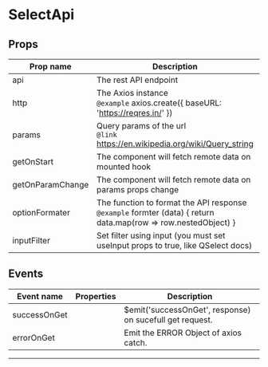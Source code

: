 # SelectApi

## Props

| Prop name        | Description                                                                                                        | Type    | Values | Default |
| ---------------- | ------------------------------------------------------------------------------------------------------------------ | ------- | ------ | ------- |
| api              | The rest API endpoint                                                                                              | string  | -      |         |
| http             | The Axios instance<br/>`@example` axios.create({ baseURL: 'https://reqres.in/' })                                  | func    | -      |         |
| params           | Query params of the url<br/>`@link` https://en.wikipedia.org/wiki/Query_string                                     | string  | -      | ''      |
| getOnStart       | The component will fetch remote data on mounted hook                                                               | boolean | -      | true    |
| getOnParamChange | The component will fetch remote data on params props change                                                        | boolean | -      | false   |
| optionFormater   | The function to format the API response<br/>`@example` formter (data) { return data.map(row => row.nestedObject) } | func    | -      | null    |
| inputFilter      | Set filter using input (you must set useInput props to true, like QSelect docs)                                    | boolean | -      | false   |

## Events

| Event name   | Properties | Description                                               |
| ------------ | ---------- | --------------------------------------------------------- |
| successOnGet |            | \$emit('successOnGet', response) on sucefull get request. |
| errorOnGet   |            | Emit the ERROR Object of axios catch.                     |

---
